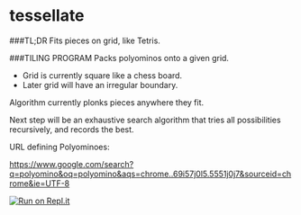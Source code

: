 # tessellate

###TL;DR
Fits pieces on grid, like Tetris.

###TILING PROGRAM
Packs polyominos onto a given grid.

 - Grid is currently square like a chess board.
 - Later grid will have an irregular boundary.

Algorithm currently plonks pieces anywhere they fit.

Next step will be an exhaustive search algorithm that tries
all possibilities recursively, and records the best.


URL defining Polyominoes:

https://www.google.com/search?q=polyomino&oq=polyomino&aqs=chrome..69i57j0l5.5551j0j7&sourceid=chrome&ie=UTF-8



[![Run on Repl.it](https://repl.it/badge/github/astutulus/tessellate)](https://repl.it/github/astutulus/tessellate)
